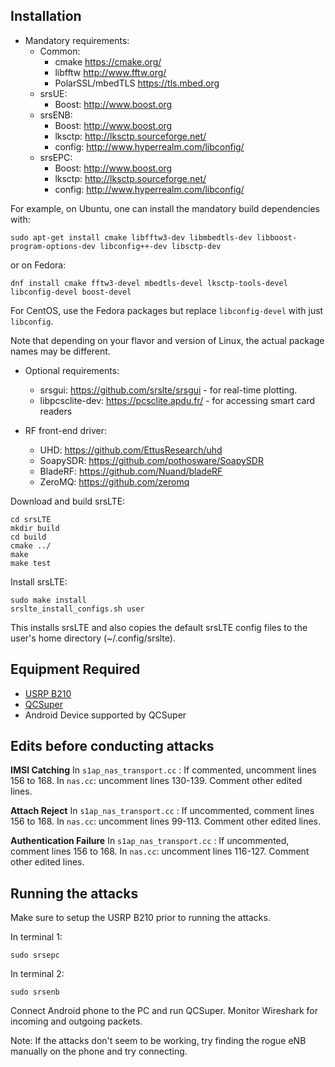 Installation
------------------

* Mandatory requirements: 
  * Common:
    * cmake              https://cmake.org/
    * libfftw            http://www.fftw.org/
    * PolarSSL/mbedTLS   https://tls.mbed.org
  * srsUE:
    * Boost:             http://www.boost.org
  * srsENB:
    * Boost:             http://www.boost.org
    * lksctp:            http://lksctp.sourceforge.net/
    * config:            http://www.hyperrealm.com/libconfig/
  * srsEPC:
    * Boost:             http://www.boost.org
    * lksctp:            http://lksctp.sourceforge.net/
    * config:            http://www.hyperrealm.com/libconfig/

For example, on Ubuntu, one can install the mandatory build dependencies with:
```
sudo apt-get install cmake libfftw3-dev libmbedtls-dev libboost-program-options-dev libconfig++-dev libsctp-dev
```
or on Fedora:
```
dnf install cmake fftw3-devel mbedtls-devel lksctp-tools-devel libconfig-devel boost-devel
```
For CentOS, use the Fedora packages but replace `libconfig-devel` with just `libconfig`.

Note that depending on your flavor and version of Linux, the actual package names may be different.

* Optional requirements: 
  * srsgui:              https://github.com/srslte/srsgui - for real-time plotting.
  * libpcsclite-dev:     https://pcsclite.apdu.fr/ - for accessing smart card readers

* RF front-end driver:
  * UHD:                 https://github.com/EttusResearch/uhd
  * SoapySDR:            https://github.com/pothosware/SoapySDR
  * BladeRF:             https://github.com/Nuand/bladeRF
  * ZeroMQ:              https://github.com/zeromq

Download and build srsLTE: 
```
cd srsLTE
mkdir build
cd build
cmake ../
make
make test
```

Install srsLTE:

```
sudo make install
srslte_install_configs.sh user
```

This installs srsLTE and also copies the default srsLTE config files to
the user's home directory (~/.config/srslte).

Equipment Required
------------------

* [USRP B210](https://www.ettus.com/all-products/ub210-kit/)
* [QCSuper](https://github.com/P1sec/QCSuper)
* Android Device supported by QCSuper

Edits before conducting attacks
------------------

**IMSI Catching**
In `s1ap_nas_transport.cc` : If commented, uncomment lines 156 to 168.
In `nas.cc`: uncomment lines 130-139. Comment other edited lines.

**Attach Reject**
In `s1ap_nas_transport.cc` : If uncommented, comment lines 156 to 168.
In `nas.cc`: uncomment lines 99-113. Comment other edited lines.

**Authentication Failure**
In `s1ap_nas_transport.cc` : If uncommented, comment lines 156 to 168.
In `nas.cc`: uncomment lines 116-127. Comment other edited lines.

Running the attacks
--------------------

Make sure to setup the USRP B210 prior to running the attacks.

In terminal 1:
```
sudo srsepc
```

In terminal 2:
```
sudo srsenb
```

Connect Android phone to the PC and run QCSuper. Monitor Wireshark for incoming and outgoing packets.

Note: If the attacks don't seem to be working, try finding the rogue eNB manually on the phone and try connecting.

